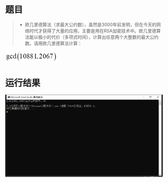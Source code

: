 # 题目
>- 欧几里德算法（求最大公约数），虽然是3000年前发明，但在今天的网络时代才获得了大量的应用，主要是用在RSA加密技术中。欧几里德算法能以极小的代价（多项式时间），计算出任意两个大整数的最大公约数。请用欧几里德算法计算：
							 
![image](image/question.png)

# 运行结果
![image](image/result.png)